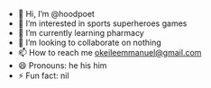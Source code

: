- 👋 Hi, I’m @hoodpoet
- 👀 I’m interested in sports superheroes games
- 🌱 I’m currently learning pharmacy 
- 💞️ I’m looking to collaborate on nothing 
- 📫 How to reach me okeileemmanuel@gmail.com
- 😄 Pronouns: he his him
- ⚡ Fun fact: nil

<!---
hoodpoet/hoodpoet is a ✨ special ✨ repository because its `README.md` (this file) appears on your GitHub profile.
You can click the Preview link to take a look at your changes.
--->
